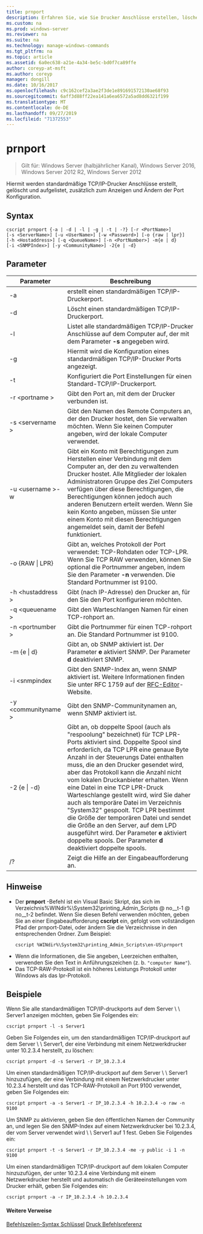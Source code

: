 ```yaml
---
title: prnport
description: Erfahren Sie, wie Sie Drucker Anschlüsse erstellen, löschen und auflisten.
ms.custom: na
ms.prod: windows-server
ms.reviewer: na
ms.suite: na
ms.technology: manage-windows-commands
ms.tgt_pltfrm: na
ms.topic: article
ms.assetid: 6a0ec638-a21e-4a34-be5c-bd0f7ca89ffe
author: coreyp-at-msft
ms.author: coreyp
manager: dongill
ms.date: 10/16/2017
ms.openlocfilehash: c9c162cef2a3ae2f3de1e891691572130ae68f93
ms.sourcegitcommit: 6aff3d88ff22ea141a6ea6572a5ad8dd6321f199
ms.translationtype: MT
ms.contentlocale: de-DE
ms.lasthandoff: 09/27/2019
ms.locfileid: "71372553"
---
```

# <a name="prnport"></a>prnport

>Gilt für: Windows Server (halbjährlicher Kanal), Windows Server 2016, Windows Server 2012 R2, Windows Server 2012

Hiermit werden standardmäßige TCP/IP-Drucker Anschlüsse erstellt, gelöscht und aufgelistet, zusätzlich zum Anzeigen und Ändern der Port Konfiguration.

## <a name="syntax"></a>Syntax
```
cscript prnport {-a | -d | -l | -g | -t | -?} [-r <PortName>] 
[-s <ServerName>] [-u <UserName>] [-w <Password>] [-o {raw | lpr}] 
[-h <Hostaddress>] [-q <QueueName>] [-n <PortNumber>] -m{e | d} 
[-i <SNMPIndex>] [-y <CommunityName>] -2{e | -d}
```

## <a name="parameters"></a>Parameter

|          Parameter           |                                                                                                                                                                                                                                                                                                     Beschreibung                                                                                                                                                                                                                                                                                                      |
|------------------------------|----------------------------------------------------------------------------------------------------------------------------------------------------------------------------------------------------------------------------------------------------------------------------------------------------------------------------------------------------------------------------------------------------------------------------------------------------------------------------------------------------------------------------------------------------------------------------------------------------------------------|
|              -a              |                                                                                                                                                                                                                                                                                       erstellt einen standardmäßigen TCP/IP-Druckerport.                                                                                                                                                                                                                                                                                        |
|              -d              |                                                                                                                                                                                                                                                                                       Löscht einen standardmäßigen TCP/IP-Druckerport.                                                                                                                                                                                                                                                                                        |
|              -l              |                                                                                                                                                                                                                                                             Listet alle standardmäßigen TCP/IP-Drucker Anschlüsse auf dem Computer auf, der mit dem Parameter **-s** angegeben wird.                                                                                                                                                                                                                                                             |
|              -g              |                                                                                                                                                                                                                                                                            Hiermit wird die Konfiguration eines standardmäßigen TCP/IP-Drucker Ports angezeigt.                                                                                                                                                                                                                                                                             |
|              -t              |                                                                                                                                                                                                                                                                           Konfiguriert die Port Einstellungen für einen Standard-TCP/IP-Druckerport.                                                                                                                                                                                                                                                                           |
|        -r \<portname >        |                                                                                                                                                                                                                                                                                Gibt den Port an, mit dem der Drucker verbunden ist.                                                                                                                                                                                                                                                                                 |
|       -s \<servername >       |                                                                                                                                                                                                                               Gibt den Namen des Remote Computers an, der den Drucker hostet, den Sie verwalten möchten. Wenn Sie keinen Computer angeben, wird der lokale Computer verwendet.                                                                                                                                                                                                                                |
| -u \<username >-w <Password> |                                                                                                              Gibt ein Konto mit Berechtigungen zum Herstellen einer Verbindung mit dem Computer an, der den zu verwaltenden Drucker hostet. Alle Mitglieder der lokalen Administratoren Gruppe des Ziel Computers verfügen über diese Berechtigungen, die Berechtigungen können jedoch auch anderen Benutzern erteilt werden. Wenn Sie kein Konto angeben, müssen Sie unter einem Konto mit diesen Berechtigungen angemeldet sein, damit der Befehl funktioniert.                                                                                                               |
|     -o {RAW &#124; LPR}      |                                                                                                                                                                                                              Gibt an, welches Protokoll der Port verwendet: TCP-Rohdaten oder TCP-LPR. Wenn Sie TCP RAW verwenden, können Sie optional die Portnummer angeben, indem Sie den Parameter **-n** verwenden. Die Standard Portnummer ist 9100.                                                                                                                                                                                                              |
|      -h \<hustaddress >       |                                                                                                                                                                                                                                                                   Gibt (nach IP-Adresse) den Drucker an, für den Sie den Port konfigurieren möchten.                                                                                                                                                                                                                                                                    |
|       -q \<queuename >        |                                                                                                                                                                                                                                                                                     Gibt den Warteschlangen Namen für einen TCP-rohport an.                                                                                                                                                                                                                                                                                     |
|       -n \<portnumber >       |                                                                                                                                                                                                                                                                    Gibt die Portnummer für einen TCP-rohport an. Die Standard Portnummer ist 9100.                                                                                                                                                                                                                                                                    |
|        -m {e &#124; d}        |                                                                                                                                                                                                                                                       Gibt an, ob SNMP aktiviert ist. Der Parameter **e** aktiviert SNMP. Der Parameter **d** deaktiviert SNMP.                                                                                                                                                                                                                                                        |
|        -i \<snmpindex        |                                                                                                                                                                                                                             Gibt den SNMP-Index an, wenn SNMP aktiviert ist. Weitere Informationen finden Sie unter RFC 1759 auf der [RFC-Editor](https://go.microsoft.com/fwlink/?LinkId=569)-Website.                                                                                                                                                                                                                              |
|     -y \<communityname >      |                                                                                                                                                                                                                                                                                Gibt den SNMP-Communitynamen an, wenn SNMP aktiviert ist.                                                                                                                                                                                                                                                                                |
|       -2 {e &#124; -d}        | Gibt an, ob doppelte Spool (auch als "respoolung" bezeichnet) für TCP LPR-Ports aktiviert sind. Doppelte Spool sind erforderlich, da TCP LPR eine genaue Byte Anzahl in der Steuerungs Datei enthalten muss, die an den Drucker gesendet wird, aber das Protokoll kann die Anzahl nicht vom lokalen Druckanbieter erhalten. Wenn eine Datei in eine TCP LPR-Druck Warteschlange gestellt wird, wird Sie daher auch als temporäre Datei im Verzeichnis "System32" gespoolt. TCP LPR bestimmt die Größe der temporären Datei und sendet die Größe an den Server, auf dem LPD ausgeführt wird. Der Parameter **e** aktiviert doppelte spools. Der Parameter **d** deaktiviert doppelte spools. |
|              /?              |                                                                                                                                                                                                                                                                                         Zeigt die Hilfe an der Eingabeaufforderung an.                                                                                                                                                                                                                                                                                         |

## <a name="remarks"></a>Hinweise
-   Der **prnport** -Befehl ist ein Visual Basic Skript, das sich im Verzeichnis%WINdir%\System32\printing_Admin_Scripts @ no__t-1 @ no__t-2 befindet. Wenn Sie diesen Befehl verwenden möchten, geben Sie an einer Eingabeaufforderung **cscript** ein, gefolgt vom vollständigen Pfad der prnport-Datei, oder ändern Sie die Verzeichnisse in den entsprechenden Ordner. Zum Beispiel:
    ```
    cscript %WINdir%\System32\printing_Admin_Scripts\en-US\prnport
    ```
-   Wenn die Informationen, die Sie angeben, Leerzeichen enthalten, verwenden Sie den Text in Anführungszeichen (z. b. `"computer Name"`).
-   Das TCP-RAW-Protokoll ist ein höheres Leistungs Protokoll unter Windows als das lpr-Protokoll.

## <a name="BKMK_examples"></a>Beispiele
Wenn Sie alle standardmäßigen TCP/IP-druckports auf dem Server \\ \ Server1 anzeigen möchten, geben Sie Folgendes ein:
```
cscript prnport -l -s Server1
```
Geben Sie Folgendes ein, um den standardmäßigen TCP/IP-druckport auf dem Server \\ \ Server1, der eine Verbindung mit einem Netzwerkdrucker unter 10.2.3.4 herstellt, zu löschen:
```
cscript prnport -d -s Server1 -r IP_10.2.3.4
```
Um einen standardmäßigen TCP/IP-druckport auf dem Server \\ \ Server1 hinzuzufügen, der eine Verbindung mit einem Netzwerkdrucker unter 10.2.3.4 herstellt und das TCP-RAW-Protokoll an Port 9100 verwendet, geben Sie Folgendes ein:
```
cscript prnport -a -s Server1 -r IP_10.2.3.4 -h 10.2.3.4 -o raw -n 9100
```
Um SNMP zu aktivieren, geben Sie den öffentlichen Namen der Community an, und legen Sie den SNMP-Index auf einem Netzwerkdrucker bei 10.2.3.4, der vom Server verwendet wird \\ \ Server1 auf 1 fest. Geben Sie Folgendes ein:
```
cscript prnport -t -s Server1 -r IP_10.2.3.4 -me -y public -i 1 -n 9100
```
Um einen standardmäßigen TCP/IP-druckport auf dem lokalen Computer hinzuzufügen, der unter 10.2.3.4 eine Verbindung mit einem Netzwerkdrucker herstellt und automatisch die Geräteeinstellungen vom Drucker erhält, geben Sie Folgendes ein:
```
cscript prnport -a -r IP_10.2.3.4 -h 10.2.3.4
```

#### <a name="additional-references"></a>Weitere Verweise
[Befehlszeilen-Syntax Schlüssel](command-line-syntax-key.md)
[Druck Befehlsreferenz](print-command-reference.md)
